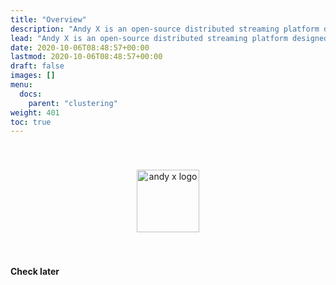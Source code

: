 ```yaml
---
title: "Overview"
description: "Andy X is an open-source distributed streaming platform designed to deliver the best performance possible for high-performance data pipelines, streaming analytics, streaming between microservices and data integrations."
lead: "Andy X is an open-source distributed streaming platform designed to deliver the best performance possible for high-performance data pipelines, streaming analytics, streaming between microservices and data integrations."
date: 2020-10-06T08:48:57+00:00
lastmod: 2020-10-06T08:48:57+00:00
draft: false
images: []
menu:
  docs:
    parent: "clustering"
weight: 401
toc: true
---
```


<center><img src="/images/T1.png" style="height:100px; margin-top: 40px; margin-bottom: 40px" alt="andy x logo" align="middle"></center>

**Check later**